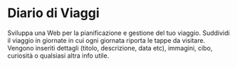 Diario di Viaggi
===

Sviluppa una Web per la pianificazione e gestione del tuo viaggio. Suddividi il viaggio in giornate in cui ogni giornata riporta le tappe da visitare. Vengono inseriti dettagli (titolo, descrizione, data etc), immagini, cibo, curiosità o qualsiasi altra info utile.
